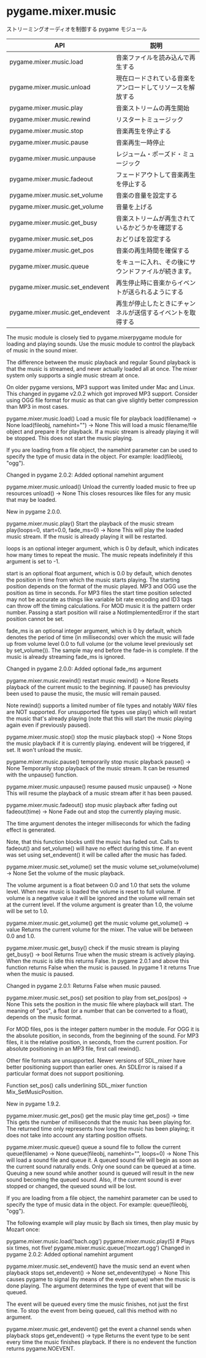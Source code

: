 # pygame.mixer.music

ストリーミングオーディオを制御する pygame モジュール

|               API               |                            説明                            |
| ------------------------------- | ---------------------------------------------------------- |
| pygame.mixer.music.load         | 音楽ファイルを読み込んで再生する                           |
| pygame.mixer.music.unload       | 現在ロードされている音楽をアンロードしてリソースを解放する |
| pygame.mixer.music.play         | 音楽ストリームの再生開始                                   |
| pygame.mixer.music.rewind       | リスタートミュージック                                     |
| pygame.mixer.music.stop         | 音楽再生を停止する                                         |
| pygame.mixer.music.pause        | 音楽再生一時停止                                           |
| pygame.mixer.music.unpause      | レジューム・ポーズド・ミュージック                         |
| pygame.mixer.music.fadeout      | フェードアウトして音楽再生を停止する                       |
| pygame.mixer.music.set_volume   | 音楽の音量を設定する                                       |
| pygame.mixer.music.get_volume   | 音量を上げる                                               |
| pygame.mixer.music.get_busy     | 音楽ストリームが再生されているかどうかを確認する           |
| pygame.mixer.music.set_pos      | おどりばを設定する                                         |
| pygame.mixer.music.get_pos      | 音楽の再生時間を確保する                                   |
| pygame.mixer.music.queue        | をキューに入れ、その後にサウンドファイルが続きます。       |
| pygame.mixer.music.set_endevent | 再生停止時に音楽からイベントが送られるようにする           |
| pygame.mixer.music.get_endevent | 再生が停止したときにチャンネルが送信するイベントを取得する |

The music module is closely tied to pygame.mixerpygame module for loading and playing sounds. Use the music module to control the playback of music in the sound mixer.

The difference between the music playback and regular Sound playback is that the music is streamed, and never actually loaded all at once. The mixer system only supports a single music stream at once.

On older pygame versions, MP3 support was limited under Mac and Linux. This changed in pygame v2.0.2 which got improved MP3 support. Consider using OGG file format for music as that can give slightly better compression than MP3 in most cases.

pygame.mixer.music.load()
Load a music file for playback
load(filename) -> None
load(fileobj, namehint="") -> None
This will load a music filename/file object and prepare it for playback. If a music stream is already playing it will be stopped. This does not start the music playing.

If you are loading from a file object, the namehint parameter can be used to specify the type of music data in the object. For example: load(fileobj, "ogg").

Changed in pygame 2.0.2: Added optional namehint argument


pygame.mixer.music.unload()
Unload the currently loaded music to free up resources
unload() -> None
This closes resources like files for any music that may be loaded.

New in pygame 2.0.0.


pygame.mixer.music.play()
Start the playback of the music stream
play(loops=0, start=0.0, fade_ms=0) -> None
This will play the loaded music stream. If the music is already playing it will be restarted.

loops is an optional integer argument, which is 0 by default, which indicates how many times to repeat the music. The music repeats indefinitely if this argument is set to -1.

start is an optional float argument, which is 0.0 by default, which denotes the position in time from which the music starts playing. The starting position depends on the format of the music played. MP3 and OGG use the position as time in seconds. For MP3 files the start time position selected may not be accurate as things like variable bit rate encoding and ID3 tags can throw off the timing calculations. For MOD music it is the pattern order number. Passing a start position will raise a NotImplementedError if the start position cannot be set.

fade_ms is an optional integer argument, which is 0 by default, which denotes the period of time (in milliseconds) over which the music will fade up from volume level 0.0 to full volume (or the volume level previously set by set_volume()). The sample may end before the fade-in is complete. If the music is already streaming fade_ms is ignored.

Changed in pygame 2.0.0: Added optional fade_ms argument


pygame.mixer.music.rewind()
restart music
rewind() -> None
Resets playback of the current music to the beginning. If pause() has previoulsy been used to pause the music, the music will remain paused.

Note rewind() supports a limited number of file types and notably WAV files are NOT supported. For unsupported file types use play() which will restart the music that's already playing (note that this will start the music playing again even if previously paused).

pygame.mixer.music.stop()
stop the music playback
stop() -> None
Stops the music playback if it is currently playing. endevent will be triggered, if set. It won't unload the music.


pygame.mixer.music.pause()
temporarily stop music playback
pause() -> None
Temporarily stop playback of the music stream. It can be resumed with the unpause() function.


pygame.mixer.music.unpause()
resume paused music
unpause() -> None
This will resume the playback of a music stream after it has been paused.


pygame.mixer.music.fadeout()
stop music playback after fading out
fadeout(time) -> None
Fade out and stop the currently playing music.

The time argument denotes the integer milliseconds for which the fading effect is generated.

Note, that this function blocks until the music has faded out. Calls to fadeout() and set_volume() will have no effect during this time. If an event was set using set_endevent() it will be called after the music has faded.


pygame.mixer.music.set_volume()
set the music volume
set_volume(volume) -> None
Set the volume of the music playback.

The volume argument is a float between 0.0 and 1.0 that sets the volume level. When new music is loaded the volume is reset to full volume. If volume is a negative value it will be ignored and the volume will remain set at the current level. If the volume argument is greater than 1.0, the volume will be set to 1.0.


pygame.mixer.music.get_volume()
get the music volume
get_volume() -> value
Returns the current volume for the mixer. The value will be between 0.0 and 1.0.


pygame.mixer.music.get_busy()
check if the music stream is playing
get_busy() -> bool
Returns True when the music stream is actively playing. When the music is idle this returns False. In pygame 2.0.1 and above this function returns False when the music is paused. In pygame 1 it returns True when the music is paused.

Changed in pygame 2.0.1: Returns False when music paused.


pygame.mixer.music.set_pos()
set position to play from
set_pos(pos) -> None
This sets the position in the music file where playback will start. The meaning of "pos", a float (or a number that can be converted to a float), depends on the music format.

For MOD files, pos is the integer pattern number in the module. For OGG it is the absolute position, in seconds, from the beginning of the sound. For MP3 files, it is the relative position, in seconds, from the current position. For absolute positioning in an MP3 file, first call rewind().

Other file formats are unsupported. Newer versions of SDL_mixer have better positioning support than earlier ones. An SDLError is raised if a particular format does not support positioning.

Function set_pos() calls underlining SDL_mixer function Mix_SetMusicPosition.

New in pygame 1.9.2.


pygame.mixer.music.get_pos()
get the music play time
get_pos() -> time
This gets the number of milliseconds that the music has been playing for. The returned time only represents how long the music has been playing; it does not take into account any starting position offsets.


pygame.mixer.music.queue()
queue a sound file to follow the current
queue(filename) -> None
queue(fileobj, namehint="", loops=0) -> None
This will load a sound file and queue it. A queued sound file will begin as soon as the current sound naturally ends. Only one sound can be queued at a time. Queuing a new sound while another sound is queued will result in the new sound becoming the queued sound. Also, if the current sound is ever stopped or changed, the queued sound will be lost.

If you are loading from a file object, the namehint parameter can be used to specify the type of music data in the object. For example: queue(fileobj, "ogg").

The following example will play music by Bach six times, then play music by Mozart once:

pygame.mixer.music.load('bach.ogg')
pygame.mixer.music.play(5)        # Plays six times, not five!
pygame.mixer.music.queue('mozart.ogg')
Changed in pygame 2.0.2: Added optional namehint argument


pygame.mixer.music.set_endevent()
have the music send an event when playback stops
set_endevent() -> None
set_endevent(type) -> None
This causes pygame to signal (by means of the event queue) when the music is done playing. The argument determines the type of event that will be queued.

The event will be queued every time the music finishes, not just the first time. To stop the event from being queued, call this method with no argument.


pygame.mixer.music.get_endevent()
get the event a channel sends when playback stops
get_endevent() -> type
Returns the event type to be sent every time the music finishes playback. If there is no endevent the function returns pygame.NOEVENT.



